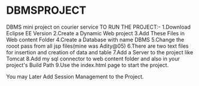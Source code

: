 # DBMSPROJECT
DBMS mini project on courier service
TO RUN THE PROJECT:-
1.Download Eclipse EE Version 
2.Create a Dynamic Web project 
3.Add These Files in Web content Folder
4.Create a Database with name DBMS 
5.Change the rooot pass from all jsp files(mine was Adity@05)
6.There are two text files for insertion and creation of data and table
7.Add a Server to the project like Tomcat 
8.Add my sql connector to web content folder and also in your project's Build Path
9.Use the index.html page to start the project.


You may Later Add Session Management to the Project.
